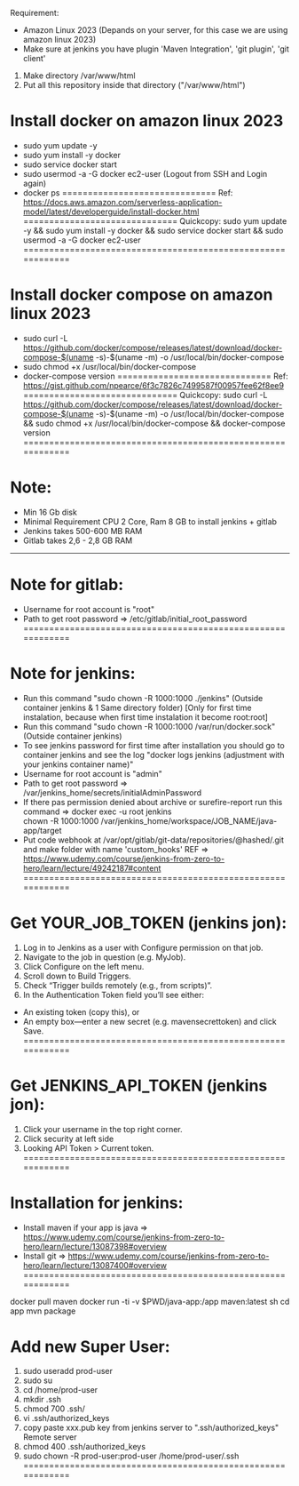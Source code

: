 Requirement:
- Amazon Linux 2023 (Depands on your server, for this case we are using amazon linux 2023)
- Make sure at jenkins you have plugin 'Maven Integration', 'git plugin', 'git client'

1. Make directory /var/www/html
2. Put all this repository inside that directory ("/var/www/html")

Install docker on amazon linux 2023
==============================
- sudo yum update -y
- sudo yum install -y docker
- sudo service docker start
- sudo usermod -a -G docker ec2-user
(Logout from SSH and Login again)
- docker ps
==============================
Ref: 
https://docs.aws.amazon.com/serverless-application-model/latest/developerguide/install-docker.html
==============================
Quickcopy: 
sudo yum update -y && sudo yum install -y docker && sudo service docker start && sudo usermod -a -G docker ec2-user
============================================================


Install docker compose on amazon linux 2023
==============================
- sudo curl -L https://github.com/docker/compose/releases/latest/download/docker-compose-$(uname -s)-$(uname -m) -o /usr/local/bin/docker-compose
- sudo chmod +x /usr/local/bin/docker-compose
- docker-compose version
==============================
Ref: 
https://gist.github.com/npearce/6f3c7826c7499587f00957fee62f8ee9
==============================
Quickcopy: 
sudo curl -L https://github.com/docker/compose/releases/latest/download/docker-compose-$(uname -s)-$(uname -m) -o /usr/local/bin/docker-compose && sudo chmod +x /usr/local/bin/docker-compose && docker-compose version
============================================================



Note:
==============================
- Min 16 Gb disk
- Minimal Requirement CPU 2 Core, Ram 8 GB to install jenkins + gitlab
- Jenkins takes 500-600 MB RAM
- Gitlab takes 2,6 - 2,8 GB RAM
________________


Note for gitlab:
==============================
- Username for root account is "root"
- Path to get root password => /etc/gitlab/initial_root_password
============================================================



Note for jenkins:
==============================
- Run this command "sudo chown -R 1000:1000 ./jenkins" (Outside container jenkins & 1 Same directory folder) [Only for first time instalation, because when first time instalation it become root:root]
- Run this command "sudo chown -R 1000:1000 /var/run/docker.sock" (Outside container jenkins)
- To see jenkins password for first time after installation you should go to container jenkins and see the log "docker logs jenkins (adjustment with your jenkins container name)"
- Username for root account is "admin"
- Path to get root password => /var/jenkins_home/secrets/initialAdminPassword
- If there pas permission denied about archive or surefire-report run this command => docker exec -u root jenkins \
  chown -R 1000:1000 /var/jenkins_home/workspace/JOB_NAME/java-app/target
- Put code webhook at /var/opt/gitlab/git-data/repositories/@hashed/<some-hash>.git and make folder with name 'custom_hooks' 
REF => https://www.udemy.com/course/jenkins-from-zero-to-hero/learn/lecture/49242187#content
============================================================



Get YOUR_JOB_TOKEN (jenkins jon):
==============================
1. Log in to Jenkins as a user with Configure permission on that job.
2. Navigate to the job in question (e.g. MyJob).
3. Click Configure on the left menu.
4. Scroll down to Build Triggers.
5. Check “Trigger builds remotely (e.g., from scripts)”.
6. In the Authentication Token field you’ll see either:
- An existing token (copy this), or
- An empty box—enter a new secret (e.g. mavensecrettoken) and click Save.
============================================================



Get JENKINS_API_TOKEN (jenkins jon):
==============================
1. Click your username in the top right corner.
2. Click security at left side
3. Looking API Token > Current token.
============================================================



Installation for jenkins:
==============================
- Install maven if your app is java => https://www.udemy.com/course/jenkins-from-zero-to-hero/learn/lecture/13087398#overview
- Install git => https://www.udemy.com/course/jenkins-from-zero-to-hero/learn/lecture/13087400#overview
============================================================




docker pull maven
docker run -ti -v $PWD/java-app:/app maven:latest sh
cd app
mvn package

Add new Super User:
==============================
1. sudo useradd prod-user
2. sudo su
3. cd /home/prod-user
4. mkdir .ssh
5. chmod 700 .ssh/
6. vi .ssh/authorized_keys
7. copy paste xxx.pub key from jenkins server to ".ssh/authorized_keys" Remote server
8. chmod 400 .ssh/authorized_keys
9. sudo chown -R prod-user:prod-user /home/prod-user/.ssh
============================================================



